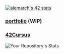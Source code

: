 [![alemarch's 42 stats](https://badge42.vercel.app/api/v2/cl167flm2000609l6jc2uzqsh/stats?cursusId=21&coalitionId=46)](https://github.com/JaeSeoKim/badge42)
### [portfolio](https://antoinelemarchand.xyz) (WIP)
### [42Cursus](https://github.com/AntoineLemarchand/42Cursus)
![Your Repository's Stats](https://github-readme-stats.vercel.app/api/top-langs/?username=AntoineLemarchand&theme=blue-green)
